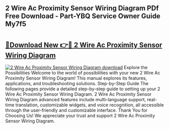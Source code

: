 ## 2 Wire Ac Proximity Sensor Wiring Diagram PDf Free Download - Part-YBQ Service Owner Guide My7f5

# <h2><a href="http://dfpp7x5.blite.top/?on=2+Wire+Ac+Proximity+Sensor+Wiring+Diagram">🔗Download New 👉🔴 2 Wire Ac Proximity Sensor Wiring Diagram</a></h2>

[![2 Wire Ac Proximity Sensor Wiring Diagram download](https://i.imgur.com/lujVjoI.png)](http://dfpp7x5.blite.top/?on=2+Wire+Ac+Proximity+Sensor+Wiring+Diagram)
Explore the Possibilities Welcome to the world of possibilities with your new 2 Wire Ac Proximity Sensor Wiring Diagram! This manual explores its features, applications, and troubleshooting solutions. Step-by-Step Guide The following pages provide a detailed step-by-step guide to setting up your 2 Wire Ac Proximity Sensor Wiring Diagram. 2 Wire Ac Proximity Sensor Wiring Diagram advanced features include multi-language support, real-time translation, customizable widgets, and voice recognition, all accessible through the user-friendly and customizable interface. Thank You for Choosing Us! We appreciate your trust and support 2 Wire Ac Proximity Sensor Wiring Diagram.
